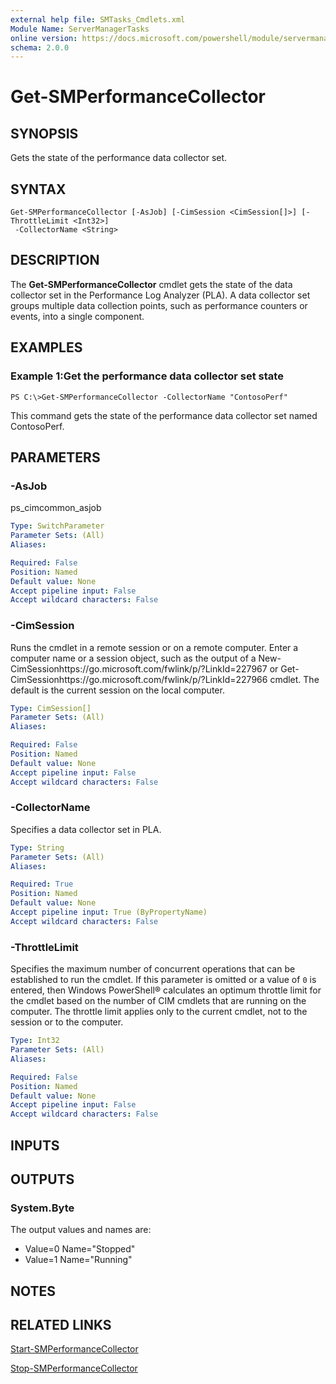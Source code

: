 ```yaml
---
external help file: SMTasks_Cmdlets.xml
Module Name: ServerManagerTasks
online version: https://docs.microsoft.com/powershell/module/servermanagertasks/get-smperformancecollector?view=windowsserver2012-ps&wt.mc_id=ps-gethelp
schema: 2.0.0
---
```


# Get-SMPerformanceCollector

## SYNOPSIS
Gets the state of the performance data collector set.

## SYNTAX

```
Get-SMPerformanceCollector [-AsJob] [-CimSession <CimSession[]>] [-ThrottleLimit <Int32>]
 -CollectorName <String>
```

## DESCRIPTION
The **Get-SMPerformanceCollector** cmdlet gets the state of the data collector set in the Performance Log Analyzer (PLA).
A data collector set groups multiple data collection points, such as performance counters or events, into a single component.

## EXAMPLES

### Example 1:Get the performance data collector set state
```
PS C:\>Get-SMPerformanceCollector -CollectorName "ContosoPerf"
```

This command gets the state of the performance data collector set named ContosoPerf.

## PARAMETERS

### -AsJob
ps_cimcommon_asjob

```yaml
Type: SwitchParameter
Parameter Sets: (All)
Aliases: 

Required: False
Position: Named
Default value: None
Accept pipeline input: False
Accept wildcard characters: False
```

### -CimSession
Runs the cmdlet in a remote session or on a remote computer.
Enter a computer name or a session object, such as the output of a New-CimSessionhttps://go.microsoft.com/fwlink/p/?LinkId=227967 or Get-CimSessionhttps://go.microsoft.com/fwlink/p/?LinkId=227966 cmdlet.
The default is the current session on the local computer.

```yaml
Type: CimSession[]
Parameter Sets: (All)
Aliases: 

Required: False
Position: Named
Default value: None
Accept pipeline input: False
Accept wildcard characters: False
```

### -CollectorName
Specifies a data collector set in PLA.

```yaml
Type: String
Parameter Sets: (All)
Aliases: 

Required: True
Position: Named
Default value: None
Accept pipeline input: True (ByPropertyName)
Accept wildcard characters: False
```

### -ThrottleLimit
Specifies the maximum number of concurrent operations that can be established to run the cmdlet.
If this parameter is omitted or a value of `0` is entered, then Windows PowerShell® calculates an optimum throttle limit for the cmdlet based on the number of CIM cmdlets that are running on the computer.
The throttle limit applies only to the current cmdlet, not to the session or to the computer.

```yaml
Type: Int32
Parameter Sets: (All)
Aliases: 

Required: False
Position: Named
Default value: None
Accept pipeline input: False
Accept wildcard characters: False
```

## INPUTS

## OUTPUTS

### System.Byte
The output values and names are: 

- Value=0 Name="Stopped"
- Value=1 Name="Running"

## NOTES

## RELATED LINKS

[Start-SMPerformanceCollector](./Start-SMPerformanceCollector.md)

[Stop-SMPerformanceCollector](./Stop-SMPerformanceCollector.md)



